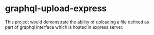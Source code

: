 # graphql-upload-express
This project would demonstrate the ability of uploading a file defined as part of graphql interface which is hosted in express server.
